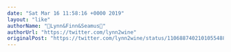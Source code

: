 ```yaml
---
date: "Sat Mar 16 11:58:16 +0000 2019"
layout: "like"
authorName: "🦄Lynn&Finn&Seamus🦄"
authorUrl: "https://twitter.com/lynn2wine"
originalPost: "https://twitter.com/lynn2wine/status/1106887402101055488"
---
```

